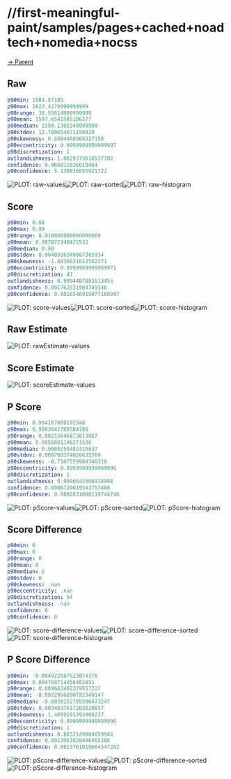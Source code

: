 
# //first-meaningful-paint/samples/pages+cached+noadtech+nomedia+nocss

[→ Parent](../..)


## Raw


```yaml
p90min: 1584.87185
p90max: 1623.4279999999999
p90range: 38.55614999999989
p90mean: 1597.6541585106377
p90median: 1590.1385249999998
p90stdev: 12.709654671199829
p90skewness: 0.6884460968327158
p90eccentricity: 0.9999999999999997
p90discretization: 1
outlandishness: 1.0029373610537782
confidence: 9.968811036619464
p90confidence: 5.138636655921722

```

![PLOT: raw-values](./raw/values.svg)![PLOT: raw-sorted](./raw/sorted.svg)![PLOT: raw-histogram](./raw/histogram.svg)
## Score


```yaml
p90min: 0.98
p90max: 0.99
p90range: 0.010000000000000009
p90mean: 0.987872340425532
p90median: 0.99
p90stdev: 0.0040926349067385934
p90skewness: -1.4036631612562371
p90eccentricity: 0.9999999999999971
p90discretization: 47
outlandishness: 0.9994487083513455
confidence: 0.001763531984749346
p90confidence: 0.0016546919877160097

```

![PLOT: score-values](./score/values.svg)![PLOT: score-sorted](./score/sorted.svg)![PLOT: score-histogram](./score/histogram.svg)
## Raw Estimate

![PLOT: rawEstimate-values](./rawEstimate/values.svg)
## Score Estimate

![PLOT: scoreEstimate-values](./scoreEstimate/values.svg)
## P Score


```yaml
p90min: 0.984167808192348
p90max: 0.9863042769304786
p90range: 0.00213646873813067
p90mean: 0.9856081146271536
p90median: 0.9860250483310837
p90stdev: 0.000700374026635709
p90skewness: -0.7107559984746318
p90eccentricity: 0.9999999999999996
p90discretization: 1
outlandishness: 0.9996641606818998
confidence: 0.0006720019343753466
p90confidence: 0.0002831680119744746

```

![PLOT: pScore-values](./pScore/values.svg)![PLOT: pScore-sorted](./pScore/sorted.svg)![PLOT: pScore-histogram](./pScore/histogram.svg)
## Score Difference


```yaml
p90min: 0
p90max: 0
p90range: 0
p90mean: 0
p90median: 0
p90stdev: 0
p90skewness: .nan
p90eccentricity: .nan
p90discretization: 94
outlandishness: .nan
confidence: 0
p90confidence: 0

```

![PLOT: score-difference-values](./score-difference/values.svg)![PLOT: score-difference-sorted](./score-difference/sorted.svg)![PLOT: score-difference-histogram](./score-difference/histogram.svg)
## P Score Difference


```yaml
p90min: -0.004922687923074376
p90max: 0.004760714456482851
p90range: 0.009683402379557227
p90mean: -0.0022956090782349147
p90median: -0.0038152798586473247
p90stdev: 0.0034037817283620857
p90skewness: 1.4059191392008237
p90eccentricity: 0.9999999999999996
p90discretization: 1
outlandishness: 0.8832149004859945
confidence: 0.0013953828406465306
p90confidence: 0.0013761819664347202

```

![PLOT: pScore-difference-values](./pScore-difference/values.svg)![PLOT: pScore-difference-sorted](./pScore-difference/sorted.svg)![PLOT: pScore-difference-histogram](./pScore-difference/histogram.svg)